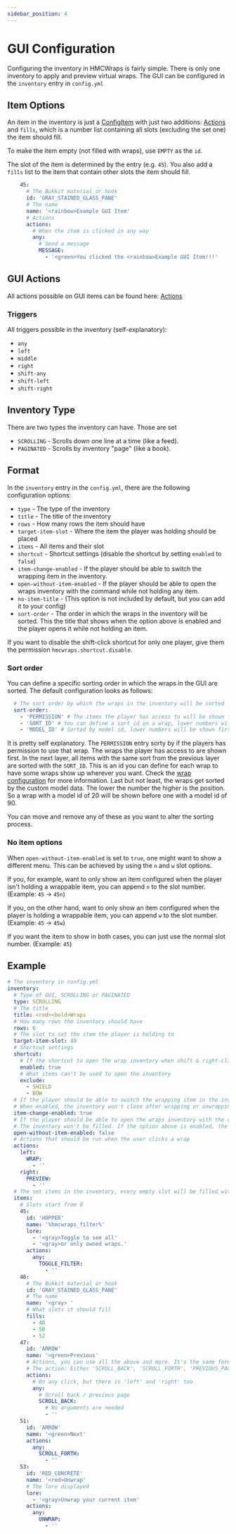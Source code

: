 ```yaml
---
sidebar_position: 4
---
```


# GUI Configuration

Configuring the inventory in HMCWraps is fairly simple. There is only one inventory to apply and preview virtual wraps.
The GUI can be configured in the `inventory` entry in `config.yml`

## Item Options
An item in the inventory is just a [ConfigItem](https://docs.hibiscusmc.com/hmcwraps/config/item) with just two additions: [Actions](https://docs.hibiscusmc.com/hmcwraps/config/actioms) and `fills`, which is a number list containing all slots (excluding the set one) the item should fill.

To make the item empty (not filled with wraps), use `EMPTY` as the `id`.

The slot of the item is determined by the entry (e.g. `45`).
You also add a `fills` list to the item that contain other slots the item should fill.
```yaml
    45:
      # The Bukkit material or hook
      id: 'GRAY_STAINED_GLASS_PANE'
      # The name
      name: '<rainbow>Example GUI Item'
      # Actions
      actions:
        # When the item is clicked in any way
        any: 
          # Send a message
          MESSAGE:
            - '<green>You clicked the <rainbow>Example GUI Item!!!'
```

## GUI Actions
All actions possible on GUI items can be found here: [Actions](https://docs.hibiscusmc.com/hmcwraps/config/actions)

### Triggers
All triggers possible in the inventory (self-explanatory):
- `any`
- `left`
- `middle`
- `right`
- `shift-any`
- `shift-left`
- `shift-right`

## Inventory Type
There are two types the inventory can have. Those are set
- `SCROLLING` - Scrolls down one line at a time (like a feed).
- `PAGINATED` - Scrolls by inventory "page" (like a book).

## Format
In the `inventory` entry in the `config.yml`, there are the following configuration options: 
- `type` - The type of the inventory
- `title` - The title of the inventory
- `rows` - How many rows the item should have
- `target-item-slot` - Where the item the player was holding should be placed
- `items` - All items and their slot
- `shortcut` - Shortcut settings (disable the shortcut by setting `enabled` to `false`)
- `item-change-enabled` - If the player should be able to switch the wrapping item in the inventory.
- `open-without-item-enabled` - If the player should be able to open the wraps inventory with the command while not holding any item.
- `no-item-title` - (This option is not included by default, but you can add it to your config)
- `sort-order` - The order in which the wraps in the inventory will be sorted.
This the title that shows when the option above is enabled and the player opens it while not holding an item.

If you want to disable the shift-click shortcut for only one player, give them the permission `hmcwraps.shortcut.disable`.

### Sort order
You can define a specific sorting order in which the wraps in the GUI are sorted. The default configuration looks as follows:

```yaml
  # The sort order by which the wraps in the inventory will be sorted
  sort-order:
    - 'PERMISSION' # The items the player has access to will be shown first
    - 'SORT_ID' # You can define a sort id on a wrap, lower numbers will be shown first. Example: 'sort: 3'
    - 'MODEL_ID' # Sorted by model id, lower numbers will be shown first
```

It is pretty self explanatory. The `PERMISSION` entry sorty by if the players has permission to use that wrap. The wraps the player has access to are shown first. In the next layer, all items with the same sort from the previous layer are sorted with the `SORT_ID`. This is an id you can define for each wrap to have some wraps show up wherever you want. Check the [wrap configuration](https://docs.hibiscusmc.com/hmcwraps/config/wraps) for more information. Last but not least, the wraps get sorted by the custom model data. The lower the number the higher is the position. So a wrap with a model id of 20 will be shown before one with a model id of 90.

You can move and remove any of these as you want to alter the sorting process.

### No item options
When `open-without-item-enabled` is set to `true`, one might want to show a different menu.
This can be achieved by using the `n` and `w` slot options.

If you, for example, want to only show an item configured when the player isn't holding a wrappable item,
you can append `n` to the slot number. (Example: `45` -> `45n`)

If you, on the other hand, want to only show an item configured when the player is holding a wrappable item,
you can append `w` to the slot number. (Example: `45` -> `45w`)

If you want the item to show in both cases, you can just use the normal slot number. (Example: `45`)

## Example
```yaml
# The inventory in config.yml
inventory:
  # Type of GUI, SCROLLING or PAGINATED
  type: SCROLLING
  # The title
  title: <red><bold>Wraps
  # How many rows the inventory should have
  rows: 6
  # The slot to set the item the player is holding to
  target-item-slot: 49
  # Shortcut settings
  shortcut:
    # If the shortcut to open the wrap inventory when shift & right-clicking should be enabled
    enabled: true
    # What items can't be used to open the inventory
    exclude: 
      - SHIELD
      - BOW
  # If the player should be able to switch the wrapping item in the inventory.
  # When enabled, the inventory won't close after wrapping or unwrapping.
  item-change-enabled: true
  # If the player should be able to open the wraps inventory with the command while not holding any item.
  # The inventory won't be filled. If the option above is enabled, the player can then click the item to wrap.
  open-without-item-enabled: false
  # Actions that should be run when the user clicks a wrap
  actions:
    left:
      WRAP:
        - ''
    right:
      PREVIEW:
        - ''
  # The set items in the inventory, every empty slot will be filled with wraps
  items:
    # Slots start from 0
    45:
      id: 'HOPPER'
      name: '%hmcwraps_filter%'
      lore:
        - '<gray>Toggle to see all'
        - '<gray>or only owned wraps.'
      actions:
        any:
          TOGGLE_FILTER:
            - ''
    46:
      # The Bukkit material or hook
      id: 'GRAY_STAINED_GLASS_PANE'
      # The name
      name: '<gray> '
      # What slots it should fill
      fills:
        - 48
        - 50
        - 52
    47:
      id: 'ARROW'
      name: '<green>Previous'
      # Actions, you can use all the above and more. It's the same format as the actions in the wraps.
      # The action: Either 'SCROLL_BACK', 'SCROLL_FORTH', 'PREVIOUS_PAGE', 'NEXT_PAGE', 'UNWRAP' to unwrap the current item, 'CLOSE' to close the inventory
      actions:
        # On any click, but there is 'left' and 'right' too
        any:
          # Scroll back / previous page
          SCROLL_BACK:
            # No arguments are needed
            - ''
    51:
      id: 'ARROW'
      name: '<green>Next'
      actions:
        any:
          SCROLL_FORTH:
            - ''
    53:
      id: 'RED_CONCRETE'
      name: '<red>Unwrap'
      # The lore displayed
      lore:
        - '<gray>Unwrap your current item'
      actions:
        any:
          UNWRAP:
            - ''
```